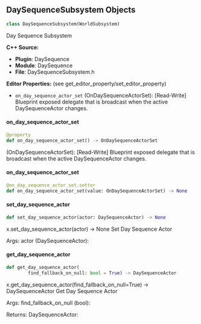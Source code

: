 ## DaySequenceSubsystem Objects

```python
class DaySequenceSubsystem(WorldSubsystem)
```

Day Sequence Subsystem

**C++ Source:**

- **Plugin**: DaySequence
- **Module**: DaySequence
- **File**: DaySequenceSubsystem.h

**Editor Properties:** (see get_editor_property/set_editor_property)

- ``on_day_sequence_actor_set`` (OnDaySequenceActorSet):  [Read-Write] Blueprint exposed delegate that is broadcast when the active DaySequenceActor changes.

<a id="unreal.DaySequenceSubsystem.on_day_sequence_actor_set"></a>

#### on_day_sequence_actor_set

```python
@property
def on_day_sequence_actor_set() -> OnDaySequenceActorSet
```

(OnDaySequenceActorSet):  [Read-Write] Blueprint exposed delegate that is broadcast when the active DaySequenceActor changes.

<a id="unreal.DaySequenceSubsystem.on_day_sequence_actor_set"></a>

#### on_day_sequence_actor_set

```python
@on_day_sequence_actor_set.setter
def on_day_sequence_actor_set(value: OnDaySequenceActorSet) -> None
```

<a id="unreal.DaySequenceSubsystem.set_day_sequence_actor"></a>

#### set_day_sequence_actor

```python
def set_day_sequence_actor(actor: DaySequenceActor) -> None
```

x.set_day_sequence_actor(actor) -> None
Set Day Sequence Actor

Args:
    actor (DaySequenceActor):

<a id="unreal.DaySequenceSubsystem.get_day_sequence_actor"></a>

#### get_day_sequence_actor

```python
def get_day_sequence_actor(
        find_fallback_on_null: bool = True) -> DaySequenceActor
```

x.get_day_sequence_actor(find_fallback_on_null=True) -> DaySequenceActor
Get Day Sequence Actor

Args:
    find_fallback_on_null (bool): 

Returns:
    DaySequenceActor:

<a id="unreal.DaySequenceTrack"></a>